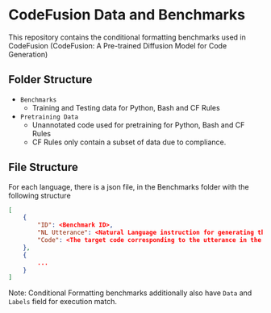 # CodeFusion Data and Benchmarks

This repository contains the conditional formatting benchmarks used in CodeFusion (CodeFusion: A Pre-trained Diffusion Model for Code Generation)

## Folder Structure

- `Benchmarks`
    - Training and Testing data for Python, Bash and CF Rules
- `Pretraining Data`
    - Unannotated code used for pretraining for Python, Bash and CF Rules
    - CF Rules only contain a subset of data due to compliance.

## File Structure
For each language, there is a json file, in the Benchmarks folder with the following structure

```JSON
[
    {
        "ID": <Benchmark ID>,
        "NL Utterance": <Natural Language instruction for generating the code>,
        "Code": <The target code corresponding to the utterance in the language>
    },
    {
        ...
    }
]
```

Note: Conditional Formatting benchmarks additionally also have `Data` and `Labels` field for execution match.